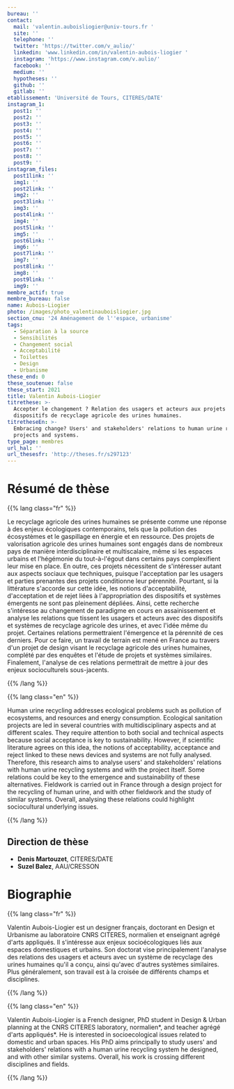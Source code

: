 ```yaml
---
bureau: ''
contact:
  mail: 'valentin.auboisliogier@univ-tours.fr '
  site: ''
  telephone: ''
  twitter: 'https://twitter.com/v_aulio/'
  linkedin: 'www.linkedin.com/in/valentin-aubois-liogier '
  instagram: 'https://www.instagram.com/v.aulio/'
  facebook: ''
  medium: ''
  hypotheses: ''
  github: ''
  gitlab: ''
etablissement: 'Université de Tours, CITERES/DATE'
instagram_1:
  post1: ''
  post2: ''
  post3: ''
  post4: ''
  post5: ''
  post6: ''
  post7: ''
  post8: ''
  post9: ''
instagram_files:
  post1link: ''
  img1: ''
  post2link: ''
  img2: ''
  post3link: ''
  img3: ''
  post4link: ''
  img4: ''
  post5link: ''
  img5: ''
  post6link: ''
  img6: ''
  post7link: ''
  img7: ''
  post8link: ''
  img8: ''
  post9link: ''
  img9: ''
membre_actif: true
membre_bureau: false
name: Aubois-Liogier
photo: /images/photo_valentinauboisliogier.jpg
section_cnu: '24 Aménagement de l''espace, urbanisme'
tags:
  - Séparation à la source
  - Sensibilités
  - Changement social
  - Acceptabilité
  - Toilettes
  - Design
  - Urbanisme
these_end: 0
these_soutenue: false
these_start: 2021
title: Valentin Aubois-Liogier
titrethese: >-
  Accepter le changement ? Relation des usagers et acteurs aux projets et
  dispositifs de recyclage agricole des urines humaines.
titretheseEn: >-
  Embracing change? Users' and stakeholders' relations to human urine recycling
  projects and systems.
type_page: membres
url_hal: ''
url_thesesfr: 'http://theses.fr/s297123'
---
```


<!-- Supprimer les parties non remplies (supprimer les blocks de lang s'il n'y a pas deux langues). Tu es libre d'ajouter ce que tu veux à cette partie -->

# Résumé de thèse

{{% lang class="fr" %}}

Le recyclage agricole des urines humaines se présente comme une réponse à des enjeux écologiques contemporains, tels que la pollution des écosystèmes et le gaspillage en énergie et en ressource. Des projets de valorisation agricole des urines humaines sont engagés dans de nombreux pays de manière interdisciplinaire et multiscalaire, même si les espaces urbains et l'hégémonie du tout-à-l'égout dans certains pays complexifient leur mise en place. En outre, ces projets nécessitent de s'intéresser autant aux aspects sociaux que techniques, puisque l'acceptation par les usagers et parties prenantes des projets conditionne leur pérennité. Pourtant, si la littérature s'accorde sur cette idée, les notions d'acceptabilité, d'acceptation et de rejet liées à l'appropriation des dispositifs et systèmes émergents ne sont pas pleinement dépliées. Ainsi, cette recherche s'intéresse au changement de paradigme en cours en assainissement et analyse les relations que tissent les usagers et acteurs avec des dispositifs et systèmes de recyclage agricole des urines, et avec l'idée même du projet. Certaines relations permettraient l'émergence et la pérennité de ces derniers. Pour ce faire, un travail de terrain est mené en France au travers d'un projet de design visant le recyclage agricole des urines humaines, complété par des enquêtes et l'étude de projets et systèmes similaires. Finalement, l'analyse de ces relations permettrait de mettre à jour des enjeux socioculturels sous-jacents.

{{% /lang %}}

{{% lang class="en" %}}

Human urine recycling addresses ecological problems such as pollution of ecosystems, and resources and energy consumption. Ecological sanitation projects are led in several countries with multidisciplinary aspects and at different scales. They require attention to both social and technical aspects because social acceptance is key to sustainability. However, if scientific literature agrees on this idea, the notions of acceptability, acceptance and reject linked to these news devices and systems are not fully analysed. Therefore, this research aims to analyse users' and stakeholders' relations with human urine recycling systems and with the project itself. Some relations could be key to the emergence and sustainability of these alternatives. Fieldwork is carried out in France through a design project for the recycling of human urine, and with other fieldwork and the study of similar systems. Overall, analysing these relations could highlight sociocultural underlying issues.

{{% /lang %}}

## Direction de thèse

* **Denis Martouzet**, CITERES/DATE
* **Suzel Balez**, AAU/CRESSON

# Biographie

{{% lang class="fr" %}}

Valentin Aubois-Liogier est un designer français, doctorant en Design et Urbanisme au laboratoire CNRS CITERES, normalien et enseignant agrégé d'arts appliqués. Il s'intéresse aux enjeux socioécologiques liés aux espaces domestiques et urbains. Son doctorat vise principalement l'analyse des relations des usagers et acteurs avec un système de recyclage des urines humaines qu'il a conçu, ainsi qu'avec d'autres systèmes similaires. Plus généralement, son travail est à la croisée de différents champs et disciplines.

{{% /lang %}}

{{% lang class="en" %}}

Valentin Aubois-Liogier is a French designer, PhD student in Design & Urban planning at the CNRS CITERES laboratory, normalien\*, and teacher agrégé d'arts appliqués\*. He is interested in socioecological issues related to domestic and urban spaces. His PhD aims principally to study users' and stakeholders' relations with a human urine recycling system he designed, and with other similar systems. Overall, his work is crossing different disciplines and fields.

{{% /lang %}}
